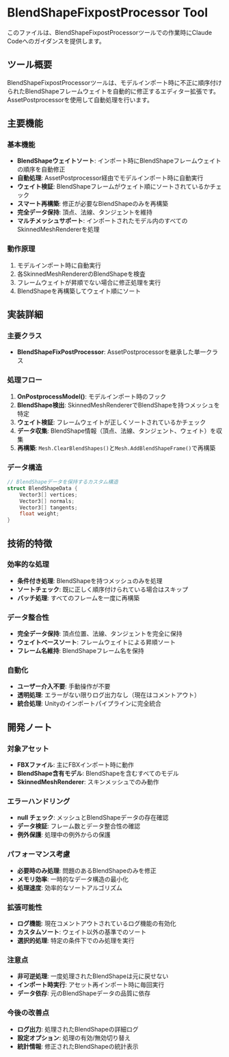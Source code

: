 # BlendShapeFixpostProcessor Tool

このファイルは、BlendShapeFixpostProcessorツールでの作業時にClaude Codeへのガイダンスを提供します。

## ツール概要

BlendShapeFixpostProcessorツールは、モデルインポート時に不正に順序付けられたBlendShapeフレームウェイトを自動的に修正するエディター拡張です。AssetPostprocessorを使用して自動処理を行います。

## 主要機能

### 基本機能
- **BlendShapeウェイトソート**: インポート時にBlendShapeフレームウェイトの順序を自動修正
- **自動処理**: AssetPostprocessor経由でモデルインポート時に自動実行
- **ウェイト検証**: BlendShapeフレームがウェイト順にソートされているかチェック
- **スマート再構築**: 修正が必要なBlendShapeのみを再構築
- **完全データ保持**: 頂点、法線、タンジェントを維持
- **マルチメッシュサポート**: インポートされたモデル内のすべてのSkinnedMeshRendererを処理

### 動作原理
1. モデルインポート時に自動実行
2. 各SkinnedMeshRendererのBlendShapeを検査
3. フレームウェイトが昇順でない場合に修正処理を実行
4. BlendShapeを再構築してウェイト順にソート

## 実装詳細

### 主要クラス
- **BlendShapeFixPostProcessor**: AssetPostprocessorを継承した単一クラス

### 処理フロー
1. **OnPostprocessModel()**: モデルインポート時のフック
2. **BlendShape検出**: SkinnedMeshRendererでBlendShapeを持つメッシュを特定
3. **ウェイト検証**: フレームウェイトが正しくソートされているかチェック
4. **データ収集**: BlendShape情報（頂点、法線、タンジェント、ウェイト）を収集
5. **再構築**: `Mesh.ClearBlendShapes()`と`Mesh.AddBlendShapeFrame()`で再構築

### データ構造
```csharp
// BlendShapeデータを保持するカスタム構造
struct BlendShapeData {
    Vector3[] vertices;
    Vector3[] normals;
    Vector3[] tangents;
    float weight;
}
```

## 技術的特徴

### 効率的な処理
- **条件付き処理**: BlendShapeを持つメッシュのみを処理
- **ソートチェック**: 既に正しく順序付けられている場合はスキップ
- **バッチ処理**: すべてのフレームを一度に再構築

### データ整合性
- **完全データ保持**: 頂点位置、法線、タンジェントを完全に保持
- **ウェイトベースソート**: フレームウェイトによる昇順ソート
- **フレーム名維持**: BlendShapeフレーム名を保持

### 自動化
- **ユーザー介入不要**: 手動操作が不要
- **透明処理**: エラーがない限りログ出力なし（現在はコメントアウト）
- **統合処理**: Unityのインポートパイプラインに完全統合

## 開発ノート

### 対象アセット
- **FBXファイル**: 主にFBXインポート時に動作
- **BlendShape含有モデル**: BlendShapeを含むすべてのモデル
- **SkinnedMeshRenderer**: スキンメッシュでのみ動作

### エラーハンドリング
- **null チェック**: メッシュとBlendShapeデータの存在確認
- **データ検証**: フレーム数とデータ整合性の確認
- **例外保護**: 処理中の例外からの保護

### パフォーマンス考慮
- **必要時のみ処理**: 問題のあるBlendShapeのみを修正
- **メモリ効率**: 一時的なデータ構造の最小化
- **処理速度**: 効率的なソートアルゴリズム

### 拡張可能性
- **ログ機能**: 現在コメントアウトされているログ機能の有効化
- **カスタムソート**: ウェイト以外の基準でのソート
- **選択的処理**: 特定の条件下でのみ処理を実行

### 注意点
- **非可逆処理**: 一度処理されたBlendShapeは元に戻せない
- **インポート時実行**: アセット再インポート時に毎回実行
- **データ依存**: 元のBlendShapeデータの品質に依存

### 今後の改善点
- **ログ出力**: 処理されたBlendShapeの詳細ログ
- **設定オプション**: 処理の有効/無効切り替え
- **統計情報**: 修正されたBlendShapeの統計表示
